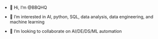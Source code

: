 - 👋 Hi, I’m @BBQHQ
<!---  --->
- 👀 I’m interested in AI, python, SQL, data analysis, data engineering, and machine learning
<!--- 🌱 I’m currently learning patience and positivity --->
- 💞️ I’m looking to collaborate on AI/DE/DS/ML automation
<!---
BBQHQ/BBQHQ is a ✨ special ✨ repository because its `README.md` (this file) appears on your GitHub profile.
You can click the Preview link to take a look at your changes.
--->
